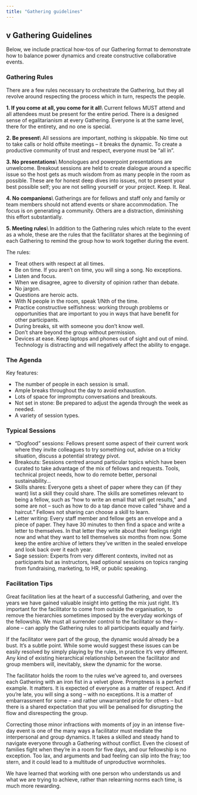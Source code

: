 ```yaml
---
title: "Gathering guidelines"
---
```


## **v** Gathering Guidelines

Below, we include practical how-tos of our Gathering format to demonstrate how to balance power dynamics and create constructive collaborative events.

### Gathering Rules

There are a few rules necessary to orchestrate the Gathering, but they all revolve around respecting the process which in turn, respects the people.

**1. If you come at all, you come for it all**\\
Current fellows MUST attend and all attendees must be present for the entire period. There is a designed sense of egalitarianism at every Gathering. Everyone is at the same level, there for the entirety, and no one is special.

**2. Be present**\\
All sessions are important, nothing is skippable. No time out to take calls or hold offsite meetings – it breaks the dynamic. To create a productive community of trust and respect, everyone must be “all in”.

**3. No presentations**\\
Monologues and powerpoint presentations are unwelcome. Breakout sessions are held to create dialogue around a specific issue so the host gets as much wisdom from as many people in the room as possible. These are for honest deep dives into issues, not to present your best possible self; you are not selling yourself or your project. Keep. It. Real.

**4. No companions**\\
Gatherings are for fellows and staff only and family or team members should not attend events or share accommodation. The focus is on generating a community. Others are a distraction, diminishing this effort substantially.

**5. Meeting rules**\\
In addition to the Gathering rules which relate to the event as a whole, these are the rules that the facilitator shares at the beginning of each Gathering to remind the group how to work together during the event.

The rules:

* Treat others with respect at all times.
* Be on time. If you aren’t on time, you will sing a song. No exceptions.
* Listen and focus.
* When we disagree, agree to diversity of opinion rather than debate.
* No jargon.
* Questions are heroic acts.
* With N people in the room, speak 1/Nth of the time.
* Practice constructive selfishness: working through problems or opportunities that are important to you in ways that have benefit for other participants.
* During breaks, sit with someone you don’t know well.
* Don’t share beyond the group without permission.
* Devices at ease. Keep laptops and phones out of sight and out of mind. Technology is distracting and will negatively affect the ability to engage.

### The Agenda

Key features:

* The number of people in each session is small.
* Ample breaks throughout the day to avoid exhaustion.
* Lots of space for impromptu conversations and breakouts.
* Not set in stone: Be prepared to adjust the agenda through the week as needed.
* A variety of session types.

### Typical Sessions

* “Dogfood” sessions: Fellows present some aspect of their current work where they invite colleagues to try something out, advise on a tricky situation, discuss a potential strategy pivot.
* Breakouts: Sessions centred around particular topics which have been curated to take advantage of the mix of fellows and requests. Tools, technical project needs, how to do remote better, personal sustainability…
* Skills shares: Everyone gets a sheet of paper where they can (if they want) list a skill they could share. The skills are sometimes relevant to being a fellow, such as “how to write an email that will get results,” and some are not – such as how to do a tap dance move called “shave and a haircut.” Fellows not sharing can choose a skill to learn.
* Letter writing: Every staff member and fellow gets an envelope and a piece of paper. They have 30 minutes to then find a space and write a letter to themselves. In that letter they write about their feelings right now and what they want to tell themselves six months from now. Some keep the entire archive of letters they’ve written in the sealed envelope and look back over it each year.
* Sage session: Experts from very different contexts, invited not as participants but as instructors, lead optional sessions on topics ranging from fundraising, marketing, to HR, or public speaking.

### Facilitation Tips

Great facilitation lies at the heart of a successful Gathering, and over the years we have gained valuable insight into getting the mix just right. It’s important for the facilitator to come from outside the organisation, to remove the hierarchies sometimes imposed by the everyday workings of the fellowship. We must all surrender control to the facilitator so they – alone – can apply the Gathering rules to all participants equally and fairly.

If the facilitator were part of the group, the dynamic would already be a bust. It’s a subtle point. While some would suggest these issues can be easily resolved by simply playing by the rules, in practice it’s very different. Any kind of existing hierarchical relationship between the facilitator and group members will, inevitably, skew the dynamic for the worse.

The facilitator holds the room to the rules we’ve agreed to, and oversees each Gathering with an iron fist in a velvet glove. Promptness is a perfect example. It matters. It is expected of everyone as a matter of respect. And if you’re late, you will sing a song – with no exceptions. It is a matter of embarrassment for some – and rather unwarranted pride for others – but there is a shared expectation that you will be penalised for disrupting the flow and disrespecting the group.

Correcting those minor infractions with moments of joy in an intense five-day event is one of the many ways a facilitator must mediate the interpersonal and group dynamics. It takes a skilled and steady hand to navigate everyone through a Gathering without conflict. Even the closest of families fight when they’re in a room for five days, and our fellowship is no exception. Too lax, and arguments and bad feeling can slip into the fray; too stern, and it could lead to a multitude of unproductive wormholes.

We have learned that working with one person who understands us and what we are trying to achieve, rather than relearning norms each time, is much more rewarding.

